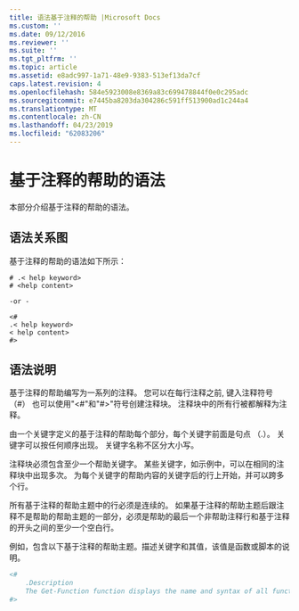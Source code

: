 ```yaml
---
title: 语法基于注释的帮助 |Microsoft Docs
ms.custom: ''
ms.date: 09/12/2016
ms.reviewer: ''
ms.suite: ''
ms.tgt_pltfrm: ''
ms.topic: article
ms.assetid: e8adc997-1a71-48e9-9383-513ef13da7cf
caps.latest.revision: 4
ms.openlocfilehash: 584e5923008e8369a83c699478844f0e0c295adc
ms.sourcegitcommit: e7445ba8203da304286c591ff513900ad1c244a4
ms.translationtype: MT
ms.contentlocale: zh-CN
ms.lasthandoff: 04/23/2019
ms.locfileid: "62083206"
---
```

# <a name="syntax-of-comment-based-help"></a>基于注释的帮助的语法

本部分介绍基于注释的帮助的语法。

## <a name="syntax-diagram"></a>语法关系图

 基于注释的帮助的语法如下所示：

```
# .< help keyword>
# <help content>

-or -

<#
.< help keyword>
< help content>
#>
```

## <a name="syntax-description"></a>语法说明

 基于注释的帮助编写为一系列的注释。 您可以在每行注释之前, 键入注释符号 （#） 也可以使用"\<#"和"#>"符号创建注释块。 注释块中的所有行被都解释为注释。

 由一个关键字定义的基于注释的帮助每个部分，每个关键字前面是句点 （.）。 关键字可以按任何顺序出现。 关键字名称不区分大小写。

 注释块必须包含至少一个帮助关键字。 某些关键字，如示例中，可以在相同的注释块中出现多次。 为每个关键字的帮助内容的关键字后的行上开始，并可以跨多个行。

 所有基于注释的帮助主题中的行必须是连续的。 如果基于注释的帮助主题后跟注释不是帮助的帮助主题的一部分，必须是帮助的最后一个非帮助注释行和基于注释的开头之间的至少一个空白行。

 例如，包含以下基于注释的帮助主题。描述关键字和其值，该值是函数或脚本的说明。

```powershell
<#
    .Description
    The Get-Function function displays the name and syntax of all functions in the session.
#>
```